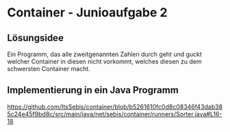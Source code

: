# Container - Junioaufgabe 2

## Lösungsidee
Ein Programm, das alle zweitgenannten Zahlen durch geht und guckt welcher Container in diesen nicht vorkommt, welches diesen zu dem schwersten Container macht.

## Implementierung in ein Java Programm
https://github.com/ItsSebis/container/blob/b5261610fc0d8c08346f43dab385c24e45f9bd8c/src/main/java/net/sebis/container/runners/Sorter.java#L16-18
